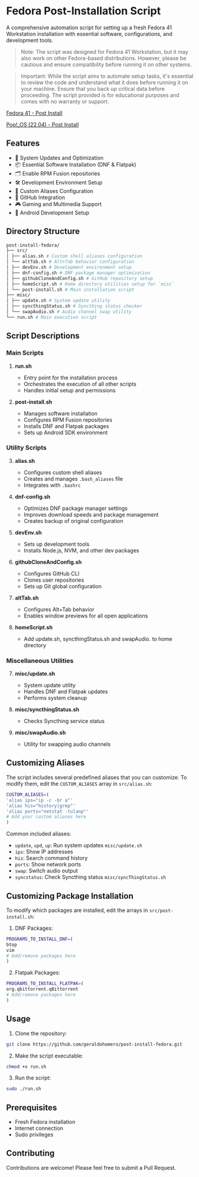 # Fedora Post-Installation Script

A comprehensive automation script for setting up a fresh Fedora 41 Workstation installation with essential software, configurations, and development tools.

>Note: The script was designed for Fedora 41 Workstation, but it may also work on other Fedora-based distributions. However, please be cautious and ensure compatibility before running it on other systems.

>Important: While the script aims to automate setup tasks, it's essential to review the code and understand what it does before running it on your machine. Ensure that you back up critical data before proceeding. The script provided is for educational purposes and comes with no warranty or support.

[Fedora 41 - Post Install](https://github.com/geraldohomero/post-install-fedora)

[Pop!_OS (22.04) - Post Install](https://github.com/geraldohomero/post-install-pop-os)

## Features

- 🔄 System Updates and Optimization
- 📦 Essential Software Installation (DNF & Flatpak)
- 🗂️ Enable RPM Fusion repositories
- 🛠️ Development Environment Setup
- 🔧 Custom Aliases Configuration
- 🔐 GitHub Integration
- 🎮 Gaming and Multimedia Support
- 🎯 Android Development Setup

## Directory Structure

```bash
post-install-fedora/
├── src/
│ ├── alias.sh # Custom shell aliases configuration
│ └── altTab.sh # Alt+Tab behavior configuration
│ ├── devEnv.sh # Development environment setup
│ ├── dnf-config.sh # DNF package manager optimization
│ ├── githubCloneAndConfig.sh # GitHub repository setup
│ ├── homeScript.sh # Home directory utilities setup for `misc` 
│ └── post-install.sh # Main installation script
├── misc/
│ ├── update.sh # System update utility
│ ├── syncthingStatus.sh # Syncthing status checker
│ └── swapAudio.sh # Audio channel swap utility
└── run.sh # Main execution script
```


## Script Descriptions

### Main Scripts

1. **run.sh**
   - Entry point for the installation process
   - Orchestrates the execution of all other scripts
   - Handles initial setup and permissions

2. **post-install.sh**
   - Manages software installation
   - Configures RPM Fusion repositories
   - Installs DNF and Flatpak packages
   - Sets up Android SDK environment

### Utility Scripts

3. **alias.sh**
   - Configures custom shell aliases
   - Creates and manages `.bash_aliases` file
   - Integrates with `.bashrc`

4. **dnf-config.sh**
   - Optimizes DNF package manager settings
   - Improves download speeds and package management
   - Creates backup of original configuration

5. **devEnv.sh**
   - Sets up development tools
   - Installs Node.js, NVM, and other dev packages

6. **githubCloneAndConfig.sh**
   - Configures GitHub CLI
   - Clones user repositories
   - Sets up Git global configuration

7. **altTab.sh**
   - Configures Alt+Tab behavior
   - Enables window previews for all open applications

8. **homeScript.sh**
   - Add update.sh, syncthingStatus.sh and swapAudio. to home directory

### Miscellaneous Utilities

7. **misc/update.sh**
   - System update utility
   - Handles DNF and Flatpak updates
   - Performs system cleanup

8. **misc/syncthingStatus.sh**
   - Checks Syncthing service status

9. **misc/swapAudio.sh**
   - Utility for swapping audio channels

## Customizing Aliases

The script includes several predefined aliases that you can customize. To modify them, edit the `CUSTOM_ALIASES` array in `src/alias.sh`:

```bash
CUSTOM_ALIASES=(
'alias ips="ip -c -br a"'
'alias his="history|grep"'
'alias ports="netstat -tulanp"'
# Add your custom aliases here
)
```
Common included aliases:
- `update`, `upd`, `up`: Run system updates `misc/update.sh`
- `ips`: Show IP addresses
- `his`: Search command history
- `ports`: Show network ports
- `swap`: Switch audio output
- `syncstatus`: Check Syncthing status `misc/syncThingStatus.sh`

## Customizing Package Installation

To modify which packages are installed, edit the arrays in `src/post-install.sh`:

1. DNF Packages:

```bash
PROGRAMS_TO_INSTALL_DNF=(
btop
vim
# Add/remove packages here
)
```


2. Flatpak Packages:

```bash
PROGRAMS_TO_INSTALL_FLATPAK=(
org.qbittorrent.qBittorrent
# Add/remove packages here
)
```

## Usage

1. Clone the repository:

```bash
git clone https://github.com/geraldohomero/post-install-fedora.git
```

2. Make the script executable:

```bash
chmod +x run.sh
```

3. Run the script:

```bash
sudo ./run.sh
```

## Prerequisites

- Fresh Fedora installation
- Internet connection
- Sudo privileges

## Contributing

Contributions are welcome! Please feel free to submit a Pull Request.
